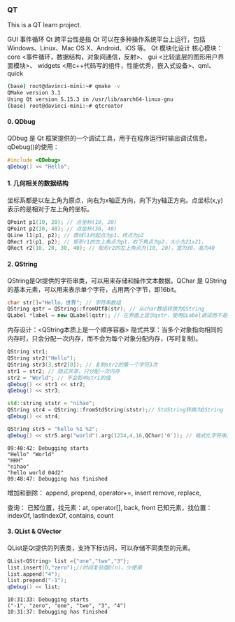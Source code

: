 ### QT 

This is a QT learn project.

GUI 事件循环
Qt 跨平台性是指 Qt 可以在多种操作系统平台上运行，包括 Windows、Linux、Mac OS X、Android、iOS 等。
Qt 模块化设计 核心模块：core <事件循环，数据结构，对象间通信，反射>、 gui <比较底层的图形用户界面模块>、 widgets <用c++代码写的组件，性能优秀，嵌入式设备>、qml、 quick

```bash
(base) root@davinci-mini:~# qmake -v
QMake version 3.1
Using Qt version 5.15.3 in /usr/lib/aarch64-linux-gnu
(base) root@davinci-mini:~# qtcreator
```

#### 0. QDbug

QDbug 是 Qt 框架提供的一个调试工具，用于在程序运行时输出调试信息。
qDebug()的使用：
```c++
#include <QDebug>
qDebug() << "Hello";
```

#### 1. 几何相关的数据结构

坐标系都是以左上角为原点，向右为x轴正方向，向下为y轴正方向。点坐标(x,y)表示的是相对于左上角的坐标。
```c++
QPoint p1(10, 20); // 点坐标(10, 20)
QPoint p2(30, 40); // 点坐标(30, 40)
QLine l1(p1, p2); // 直线l1的起点为p1，终点为p2
QRect r1(p1, p2); // 矩形r1的左上角点为p1，右下角点为p2，大小为21x21，
QRect r2(10, 20, 30, 40); // 矩形r2的左上角点为(10, 20)，宽为30，高为40
```

#### 2. QString

QString是Qt提供的字符串类，可以用来存储和操作文本数据。QChar 是 QString 的基本元素，可以用来表示单个字符，占用两个字节，即16bit。

```c++
char str[]="Hello，世界"; // 字符串数组
QString qstr = QString::fromUtf8(str); // 从char数组转换为QString
QLabel *label = new QLabel(qstr); // 在界面上显示qstr，使用QLabel调试而不是QDebug的原因是QDbug输出中文会乱码
```

内存设计：<QString本质上是一个顺序容器>
隐式共享：当多个对象指向相同的内存时，只会分配一次内存，而不会为每个对象分配内存，(写时复制)。

```c++
QString str1;
QString str2("Hello");
QString str3(3,str2[0]); // 复制str2的第一个字符3次
str1 = str2; // 隐式共享，只分配一次内存
str2 = "World"; // 不会影响str1的值
qDebug() << str1 << str2;
qDebug() << str3;

std::string ststr = "nihao";
QString str4 = QString::fromStdString(ststr);// StdString转换为QString
qDebug() << str4;

QString str5 = "hello %1 %2";
qDebug() << str5.arg("world").arg(1234,4,16,QChar('0')); // 格式化字符串, 4表示宽度为4，16表示进制为16，QChar('0')表示填充字符为0
```

```
09:48:42: Debugging starts
"Hello" "World"
"HHH"
"nihao"
"hello world 04d2"
09:48:47: Debugging has finished
```

增加和删除：
append, prepend, operator+=, insert
remove, replace, 

查询：
已知位置，找元素：at, operator[], back, front
已知元素，找位置：indexOf, lastIndexOf, contains, count

#### 3. QList & QVector

QList是Qt提供的列表类，支持下标访问，可以存储不同类型的元素。
```c++
QList<QString> list ={"one","two","3"};
list.insert(0,"zero");//时间复杂度O(n)，少使用
list.append("4");
list.prepend("-1");
qDebug() << list;
```
```
10:31:33: Debugging starts
("-1", "zero", "one", "two", "3", "4")
10:31:37: Debugging has finished
```